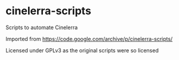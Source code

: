 # cinelerra-scripts
Scripts to automate Cinelerra

Imported from https://code.google.com/archive/p/cinelerra-scripts/

Licensed under GPLv3 as the original scripts were so licensed
